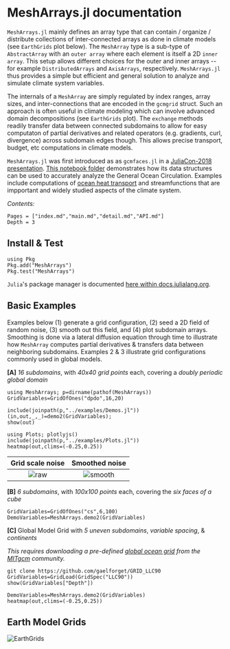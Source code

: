 # MeshArrays.jl documentation

`MeshArrays.jl` mainly defines an array type that can contain / organize / distribute collections of inter-connected arrays as done in climate models (see `EarthGrids` plot below). The `MeshArray` type is a sub-type of `AbstractArray` with an `outer array` where each element is itself a 2D `inner array`. This setup allows different choices for the outer and inner arrays -- for example `DistributedArrays` and `AxisArrays`, respectively. `MeshArrays.jl` thus provides a simple but efficient and general solution to analyze and simulate climate system variables.

The internals of a `MeshArray` are simply regulated by index ranges, array sizes, and inter-connections that are encoded in the `gcmgrid` struct. Such an approach is often useful in climate modeling which can involve advanced domain decompositions (see `EarthGrids` plot). The `exchange` methods readily transfer data between connected subdomains to allow for easy computaton of partial derivatives and related operators (e.g. gradients, curl, divergence) across subdomain edges though. This allows precise transport, budget, etc computations in climate models.

`MeshArrays.jl` was first introduced as as `gcmfaces.jl` in a [JuliaCon-2018 presentation](https://youtu.be/RDxAy_zSUvg). [This notebook folder](https://github.com/gaelforget/GlobalOceanNotebooks.git) demonstrates how its data structures can be used to accurately analyze the General Ocean Circulation. Examples include computations of [ocean heat transport](https://doi.org/10.1038/s41561-019-0333-7) and streamfunctions that are impportant and widely studied aspects of the climate system.

_Contents:_

```@contents
Pages = ["index.md","main.md","detail.md","API.md"]
Depth = 3
```

## Install & Test

```
using Pkg
Pkg.add("MeshArrays")
Pkg.test("MeshArrays")
```

`Julia`'s package manager is documented [here within docs.julialang.org](https://docs.julialang.org/en/stable/stdlib/Pkg/).

## Basic Examples

Examples below (1) generate a grid configuration, (2) seed a 2D field of random noise, (3) smooth out this field, and (4) plot subdomain arrays. Smoothing is done via a lateral diffusion equation through time to illustrate how `MeshArray` computes partial derivatives & transfers data between neighboring subdomains. Examples 2 & 3 illustrate grid configurations commonly used in global models.

**[A]** _16 subdomains_, with _40x40 grid points_ each, covering a _doubly periodic global domain_

```
using MeshArrays; p=dirname(pathof(MeshArrays))
GridVariables=GridOfOnes("dpdo",16,20)

include(joinpath(p,"../examples/Demos.jl"))
(in,out,_,_)=demo2(GridVariables);
show(out)

using Plots; plotlyjs()
include(joinpath(p,"../examples/Plots.jl"))
heatmap(out,clims=(-0.25,0.25))
```

Grid scale noise           |  Smoothed noise 
:------------------------------:|:---------------------------------:
![raw](https://raw.githubusercontent.com/gaelforget/MeshArrays.jl/master/docs/images/noise_raw_16tiles.png)  |  ![smooth](https://raw.githubusercontent.com/gaelforget/MeshArrays.jl/master/docs/images/noise_smooth_16tiles.png)

**[B]** _6 subdomains_, with _100x100 points_ each, covering the _six faces of a cube_

```
GridVariables=GridOfOnes("cs",6,100)
DemoVariables=MeshArrays.demo2(GridVariables)
```

**[C]** Global Model Grid with _5 uneven subdomains_, _variable spacing_, & _continents_

_This requires downloading a pre-defined [global ocean grid](http://www.geosci-model-dev.net/8/3071/2015/) from the [MITgcm](https://mitgcm.readthedocs.io/en/latest/) community._

```
git clone https://github.com/gaelforget/GRID_LLC90
GridVariables=GridLoad(GridSpec("LLC90"))
show(GridVariables["Depth"])

DemoVariables=MeshArrays.demo2(GridVariables)
heatmap(out,clims=(-0.25,0.25))
```

## Earth Model Grids

![EarthGrids](https://raw.githubusercontent.com/gaelforget/MeshArrays.jl/master/docs/images/sphere_all.png)
